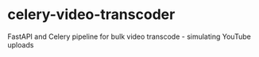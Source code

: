 # celery-video-transcoder
FastAPI and Celery pipeline for bulk video transcode - simulating YouTube uploads
